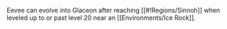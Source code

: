 Eevee can evolve into Glaceon after reaching [[#!Regions/Sinnoh]] when leveled up to or past level 20 near an [[Environments/Ice Rock]].
